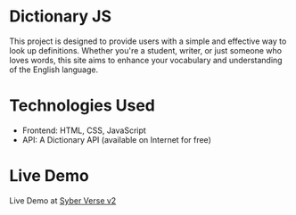 # Dictionary JS

This project is designed to provide users with a simple and effective way to look up definitions.
Whether you're a student, writer, or just someone who loves words, this site aims to enhance your vocabulary and understanding of the English language.

# Technologies Used

 - Frontend: HTML, CSS, JavaScript
 - API: A Dictionary API (available on Internet for free)

# Live Demo
Live Demo at [Syber Verse v2](https://sakshamdev2005.github.io/Dictionary-JS/)
